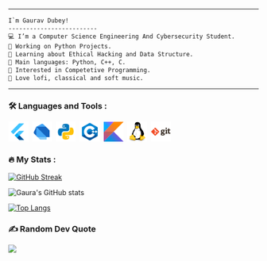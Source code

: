 <hr>

```
I`m Gaurav Dubey!
-------------------------
💻 I’m a Computer Science Engineering And Cybersecurity Student.
🔭 Working on Python Projects.
🌱 Learning about Ethical Hacking and Data Structure.
🌟 Main languages: Python, C++, C.
🚩 Interested in Competetive Programming.
🎵 Love lofi, classical and soft music.
```
<hr>

### :hammer_and_wrench: Languages and Tools :

<div>
  <img src="https://github.com/Gauravdubeyy/Gauravdubeyy/blob/main/icons/flutter.png" title="Flutter" alt="Flutter" width="40" height="40"/>&nbsp;
  <img src="https://github.com/Gauravdubeyy/Gauravdubeyy/blob/main/icons/dart.png" title="Dart" alt="Dart" width="40" height="40"/>&nbsp;
  <img src="https://raw.githubusercontent.com/Gauravdubeyy/Gauravdubeyy/main/icons/python.gif" title="Python" alt="Python" width="40" height="40"/>&nbsp;
  <img src="https://raw.githubusercontent.com/Gauravdubeyy/Gauravdubeyy/c472877e69dcdb9847d04243fbb107d7c7e37a2f/icons/c%2B%2B.svg" title="cpp" alt="C++" width="40" height="40"/>&nbsp;
  <img src="https://raw.githubusercontent.com/Gauravdubeyy/Gauravdubeyy/main/icons/kotlin.png" title="Kotlin" alt="Kotlin" width="40" height="40"/>&nbsp;
  <img src="https://github.com/devicons/devicon/blob/master/icons/linux/linux-original.svg" title="Linux"  alt="Linux" width="40" height="40"/>&nbsp;
  <img src="https://github.com/devicons/devicon/blob/master/icons/git/git-original-wordmark.svg" title="Git" **alt="Git" width="40" height="40"/>
</div> 

### :fire: My Stats :
[![GitHub Streak](http://github-readme-streak-stats.herokuapp.com?user=Gauravdubeyy&theme=blue-green&date_format=j%20M%5B%20Y%5D)](https://git.io/streak-stats)

![Gaura's GitHub stats](https://github-readme-stats.vercel.app/api?username=Gauravdubeyy&theme=blue-green&show_icons=true)

[![Top Langs](https://github-readme-stats.vercel.app/api/top-langs/?username=Gauravdubeyy&langs_count=100&theme=blue-green)](https://github.com/Gauravdubeyy/github-readme-stats)

### ✍️ Random Dev Quote
![](https://quotes-github-readme.vercel.app/api?type=horizontal&theme=blur-green)


